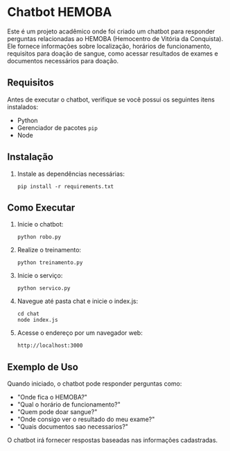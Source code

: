 # Chatbot HEMOBA

Este é um projeto acadêmico onde foi criado um chatbot para responder perguntas relacionadas ao HEMOBA (Hemocentro de Vitória da Conquista). Ele fornece informações sobre localização, horários de funcionamento, requisitos para doação de sangue, como acessar resultados de exames e documentos necessários para doação.

## Requisitos
Antes de executar o chatbot, verifique se você possui os seguintes itens instalados:

- Python 
- Gerenciador de pacotes `pip`
- Node

## Instalação

1. Instale as dependências necessárias:
   ```terminal
   pip install -r requirements.txt
   ```

## Como Executar
1. Inicie o chatbot:
   ```terminal
   python robo.py
   ```
2. Realize o treinamento:
   ```terminal
   python treinamento.py
   ```
3. Inicie o serviço:
   ```terminal
   python servico.py
   ```
4. Navegue até pasta chat e inicie o index.js:
    ```terminal
    cd chat
   node index.js
   ```
5. Acesse o endereço por um navegador web: 
   ``` 
   http://localhost:3000 
   ```
## Exemplo de Uso
Quando iniciado, o chatbot pode responder perguntas como:

- "Onde fica o HEMOBA?"
- "Qual o horário de funcionamento?"
- "Quem pode doar sangue?"
- "Onde consigo ver o resultado do meu exame?"
- "Quais documentos sao necessarios?"

O chatbot irá fornecer respostas baseadas nas informações cadastradas.
